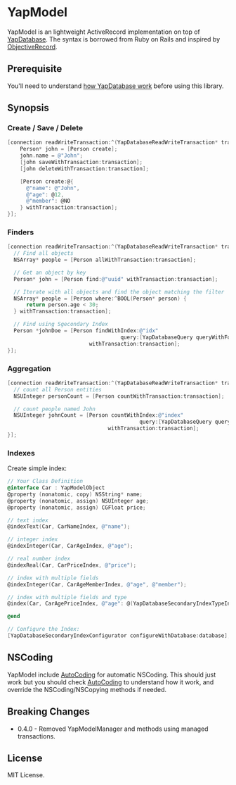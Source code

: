 # YapModel

YapModel is an lightweight ActiveRecord implementation on top of [YapDatabase](https://github.com/yaptv/YapDatabase).
The syntax is borrowed from Ruby on Rails and inspired by [ObjectiveRecord](https://github.com/mneorr/ObjectiveRecord).

## Prerequisite

You'll need to understand [how YapDatabase work](https://github.com/yaptv/YapDatabase/wiki) before using this library.

## Synopsis

### Create / Save / Delete

```objective-c
[connection readWriteTransaction:^(YapDatabaseReadWriteTransaction* transaction){
    Person* john = [Person create];
    john.name = @"John";
    [john saveWithTransaction:transaction];
    [john deleteWithTransaction:transaction];

    [Person create:@{
      @"name": @"John",
      @"age": @12,
      @"member": @NO
    } withTransaction:transaction];
}];
```

### Finders

```objective-c
[connection readWriteTransaction:^(YapDatabaseReadWriteTransaction* transaction){
  // Find all objects
  NSArray* people = [Person allWithTransaction:transaction];

  // Get an object by key
  Person* john = [Person find:@"uuid" withTransaction:transaction];

  // Iterate with all objects and find the object matching the filter
  NSArray* people = [Person where:^BOOL(Person* person) {
      return person.age < 30;
  } withTransaction:transaction];

  // Find using Sgecondary Index
  Person *johnDoe = [Person findWithIndex:@"idx"
                                    query:[YapDatabaseQuery queryWithFormat:@"WHERE name == ? AND surname == ?", @"John", @"Doe"]
                          withTransaction:transaction];
}];

```

### Aggregation

```objective-c
[connection readWriteTransaction:^(YapDatabaseReadWriteTransaction* transaction){
  // count all Person entities
  NSUInteger personCount = [Person countWithTransaction:transaction];

  // count people named John
  NSUInteger johnCount = [Person countWithIndex:@"index"
                                          query:[YapDatabaseQuery queryWithFormat:@"WHERE name = 'John'"]
                                withTransaction:transaction];
}];
```

### Indexes

Create simple index:

```objective-c
// Your Class Definition
@interface Car : YapModelObject
@property (nonatomic, copy) NSString* name;
@property (nonatomic, assign) NSUInteger age;
@property (nonatomic, assign) CGFloat price;

// text index
@indexText(Car, CarNameIndex, @"name");

// integer index
@indexInteger(Car, CarAgeIndex, @"age");

// real number index
@indexReal(Car, CarPriceIndex, @"price");

// index with multiple fields
@indexInteger(Car, CarAgeMemberIndex, @"age", @"member");

// index with multiple fields and type
@index(Car, CarAgePriceIndex, @"age": @(YapDatabaseSecondaryIndexTypeInteger), @"price": @(YapDatabaseSecondaryIndexTypeReal));

@end

// Configure the Index:
[YapDatabaseSecondaryIndexConfigurator configureWithDatabase:database];
```

## NSCoding

YapModel include [AutoCoding](https://github.com/nicklockwood/AutoCoding) for automatic NSCoding. This should just work but you
should check [AutoCoding](https://github.com/nicklockwood/AutoCoding) to understand how it work, and override the NSCoding/NSCopying methods if needed.

## Breaking Changes

- 0.4.0 - Removed YapModelManager and methods using managed transactions.

## License

MIT License.
